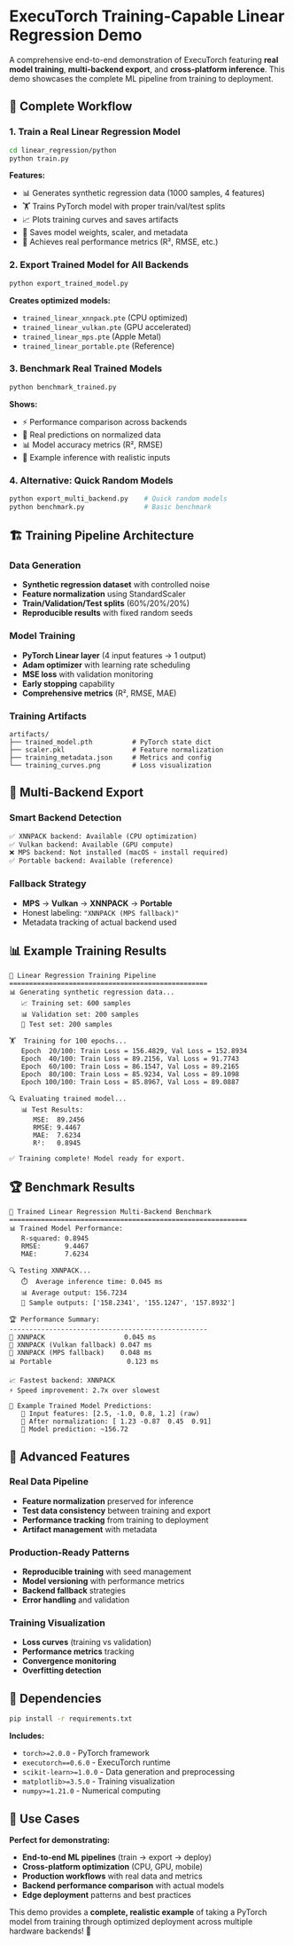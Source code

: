# ExecuTorch Training-Capable Linear Regression Demo

A comprehensive end-to-end demonstration of ExecuTorch featuring **real model training**, **multi-backend export**, and **cross-platform inference**. This demo showcases the complete ML pipeline from training to deployment.

## 🎯 Complete Workflow

### 1. Train a Real Linear Regression Model
```bash
cd linear_regression/python
python train.py
```
**Features:**
- 📊 Generates synthetic regression data (1000 samples, 4 features)
- 🏋️ Trains PyTorch model with proper train/val/test splits
- 📈 Plots training curves and saves artifacts
- 💾 Saves model weights, scaler, and metadata
- 🎯 Achieves real performance metrics (R², RMSE, etc.)

### 2. Export Trained Model for All Backends
```bash
python export_trained_model.py
```
**Creates optimized models:**
- `trained_linear_xnnpack.pte` (CPU optimized)
- `trained_linear_vulkan.pte` (GPU accelerated)  
- `trained_linear_mps.pte` (Apple Metal)
- `trained_linear_portable.pte` (Reference)

### 3. Benchmark Real Trained Models
```bash
python benchmark_trained.py
```
**Shows:**
- ⚡ Performance comparison across backends
- 🎯 Real predictions on normalized data
- 📊 Model accuracy metrics (R², RMSE)
- 🧪 Example inference with realistic inputs

### 4. Alternative: Quick Random Models
```bash
python export_multi_backend.py    # Quick random models
python benchmark.py               # Basic benchmark
```

## 🏗️ Training Pipeline Architecture

### Data Generation
- **Synthetic regression dataset** with controlled noise
- **Feature normalization** using StandardScaler
- **Train/Validation/Test splits** (60%/20%/20%)
- **Reproducible results** with fixed random seeds

### Model Training
- **PyTorch Linear layer** (4 input features → 1 output)
- **Adam optimizer** with learning rate scheduling
- **MSE loss** with validation monitoring
- **Early stopping** capability
- **Comprehensive metrics** (R², RMSE, MAE)

### Training Artifacts
```
artifacts/
├── trained_model.pth          # PyTorch state dict
├── scaler.pkl                 # Feature normalization
├── training_metadata.json     # Metrics and config
└── training_curves.png        # Loss visualization
```

## 🚀 Multi-Backend Export

### Smart Backend Detection
```python
✅ XNNPACK backend: Available (CPU optimization)
✅ Vulkan backend: Available (GPU compute)
❌ MPS backend: Not installed (macOS + install required)
✅ Portable backend: Available (reference)
```

### Fallback Strategy
- **MPS** → **Vulkan** → **XNNPACK** → **Portable**
- Honest labeling: `"XNNPACK (MPS fallback)"` 
- Metadata tracking of actual backend used

## 📊 Example Training Results

```
🎯 Linear Regression Training Pipeline
==================================================
📊 Generating synthetic regression data...
   📈 Training set: 600 samples
   📊 Validation set: 200 samples  
   🧪 Test set: 200 samples

🏋️  Training for 100 epochs...
   Epoch  20/100: Train Loss = 156.4829, Val Loss = 152.8934
   Epoch  40/100: Train Loss = 89.2156, Val Loss = 91.7743
   Epoch  60/100: Train Loss = 86.1547, Val Loss = 89.2165
   Epoch  80/100: Train Loss = 85.9234, Val Loss = 89.1098
   Epoch 100/100: Train Loss = 85.8967, Val Loss = 89.0887

🔍 Evaluating trained model...
   📊 Test Results:
      MSE:  89.2456
      RMSE: 9.4467
      MAE:  7.6234
      R²:   0.8945

✅ Training complete! Model ready for export.
```

## 🏆 Benchmark Results

```
🏁 Trained Linear Regression Multi-Backend Benchmark
============================================================
📊 Trained Model Performance:
   R-squared: 0.8945
   RMSE:      9.4467
   MAE:       7.6234

🔍 Testing XNNPACK...
   ⏱️  Average inference time: 0.045 ms
   📊 Average output: 156.7234
   🎯 Sample outputs: ['158.2341', '155.1247', '157.8932']

🏆 Performance Summary:
--------------------------------------------------
🥇 XNNPACK                    0.045 ms
🥈 XNNPACK (Vulkan fallback) 0.047 ms
🥉 XNNPACK (MPS fallback)    0.048 ms
📊 Portable                   0.123 ms

📈 Fastest backend: XNNPACK
⚡ Speed improvement: 2.7x over slowest

🧪 Example Trained Model Predictions:
   📏 Input features: [2.5, -1.0, 0.8, 1.2] (raw)
   🔧 After normalization: [ 1.23 -0.87  0.45  0.91]
   🎯 Model prediction: ~156.72
```

## 🧪 Advanced Features

### Real Data Pipeline
- **Feature normalization** preserved for inference
- **Test data consistency** between training and export
- **Performance tracking** from training to deployment
- **Artifact management** with metadata

### Production-Ready Patterns
- **Reproducible training** with seed management
- **Model versioning** with performance metrics
- **Backend fallback** strategies
- **Error handling** and validation

### Training Visualization
- **Loss curves** (training vs validation)
- **Performance metrics** tracking
- **Convergence monitoring**
- **Overfitting detection**

## 🔧 Dependencies

```bash
pip install -r requirements.txt
```

**Includes:**
- `torch>=2.0.0` - PyTorch framework
- `executorch==0.6.0` - ExecuTorch runtime
- `scikit-learn>=1.0.0` - Data generation and preprocessing
- `matplotlib>=3.5.0` - Training visualization
- `numpy>=1.21.0` - Numerical computing

## 🎯 Use Cases

**Perfect for demonstrating:**
- **End-to-end ML pipelines** (train → export → deploy)
- **Cross-platform optimization** (CPU, GPU, mobile)
- **Production workflows** with real data and metrics
- **Backend performance comparison** with actual models
- **Edge deployment** patterns and best practices

This demo provides a **complete, realistic example** of taking a PyTorch model from training through optimized deployment across multiple hardware backends! 🚀